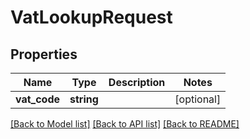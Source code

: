 # VatLookupRequest

## Properties
Name | Type | Description | Notes
------------ | ------------- | ------------- | -------------
**vat_code** | **string** |  | [optional] 

[[Back to Model list]](../README.md#documentation-for-models) [[Back to API list]](../README.md#documentation-for-api-endpoints) [[Back to README]](../README.md)


